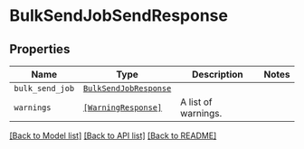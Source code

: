 # BulkSendJobSendResponse



## Properties
Name | Type | Description | Notes
------------ | ------------- | ------------- | -------------
| `bulk_send_job` | [```BulkSendJobResponse```](BulkSendJobResponse.md) |    |  |
| `warnings` | [```[WarningResponse]```](WarningResponse.md) |  A list of warnings.  |  |

[[Back to Model list]](../README.md#documentation-for-models) [[Back to API list]](../README.md#documentation-for-api-endpoints) [[Back to README]](../README.md)


